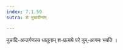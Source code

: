 ```yaml
---
index: 7.1.59
sutra: शे मुचादीनाम्

---
```

मुचादि-अन्तर्गणस्य धातूनाम् श-प्रत्यये परे नुम्-आगमः भवति । 